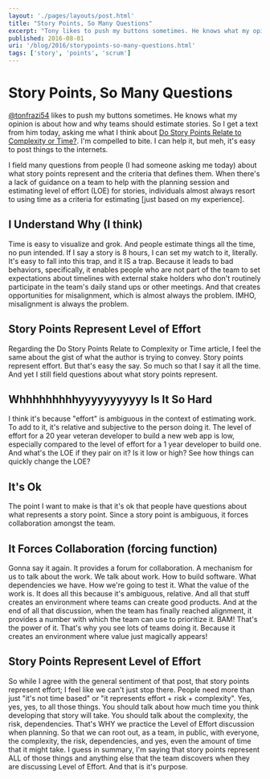 ```yaml
---
layout: './pages/layouts/post.html'
title: "Story Points, So Many Questions"
excerpt: "Tony likes to push my buttons sometimes. He knows what my opinion is about how and why teams should estimate stories. So I get a text from him today, asking me what I think about Do Story Points Relate to Complexity or Time?. I'm compelled to bite. I can help it, but meh, it's easy to post things to the internets."
published: 2016-08-01
uri: '/blog/2016/storypoints-so-many-questions.html'
tags: ['story', 'points', 'scrum']
---
```


# Story Points, So Many Questions

[@tonfrazi54](https://twitter.com/tonfrazi54) likes to push my buttons sometimes. He knows what my opinion is about how and why teams should estimate stories. So I get a text from him today, asking me what I think about [Do Story Points Relate to Complexity or Time?](https://www.infoq.com/news/2010/07/story-points-complexity-effort). I'm compelled to bite. I can help it, but meh, it's easy to post things to the internets.

I field many questions from people (I had someone asking me today) about what story points represent and the criteria that defines them. When there's a lack of guidance on a team to help with the planning session and estimating level of effort (LOE) for stories, individuals almost always resort to using time as a criteria for estimating [just based on my experience].

## I Understand Why (I think)

Time is easy to visualize and grok. And people estimate things all the time, no pun intended. If I say a story is 8 hours, I can set my watch to it, literally. It's easy to fall into this trap, and it IS a trap. Because it leads to bad behaviors, specifically, it enables people who are not part of the team to set expectations about timelines with external stake holders who don't routinely participate in the team's daily stand ups or other meetings. And that creates opportunities for misalignment, which is almost always the problem. IMHO, misalignment is always the problem.

## Story Points Represent Level of Effort

Regarding the Do Story Points Relate to Complexity or Time article, I feel the same about the gist of what the author is trying to convey. Story points represent effort. But that's easy the say. So much so that I say it all the time. And yet I still field questions about what story points represent.

## Whhhhhhhhhyyyyyyyyyyy Is It So Hard

I think it's because "effort" is ambiguous in the context of estimating work. To add to it, it's relative and subjective to the person doing it. The level of effort for a 20 year veteran developer to build a new web app is low, especially compared to the level of effort for a 1 year developer to build one. And what's the LOE if they pair on it? Is it low or high? See how things can quickly change the LOE?

## It's Ok

The point I want to make is that it's ok that people have questions about what represents a story point. Since a story point is ambiguous, it forces collaboration amongst the team.

## It Forces Collaboration (forcing function)

Gonna say it again. It provides a forum for collaboration. A mechanism for us to talk about the work. We talk about work. How to build software. What dependencies we have. How we're going to test it. What the value of the work is. It does all this because it's ambiguous, relative. And all that stuff creates an environment where teams can create good products. And at the end of all that discussion, when the team has finally reached alignment, it provides a number with which the team can use to prioritize it. BAM! That's the power of it. That's why you see lots of teams doing it. Because it creates an environment where value just magically appears!

## Story Points Represent Level of Effort

So while I agree with the general sentiment of that post, that story points represent effort; I feel like we can't just stop there. People need more than just "it's not time based" or "it represents effort + risk + complexity". Yes, yes, yes, to all those things. You should talk about how much time you think developing that story will take. You should talk about the complexity, the risk, dependencies. That's WHY we practice the Level of Effort discussion when planning. So that we can root out, as a team, in public, with everyone, the complexity, the risk, dependencies, and yes, even the amount of time that it might take. I guess in summary, I'm saying that story points represent ALL of those things and anything else that the team discovers when they are discussing Level of Effort. And that is it's purpose.
